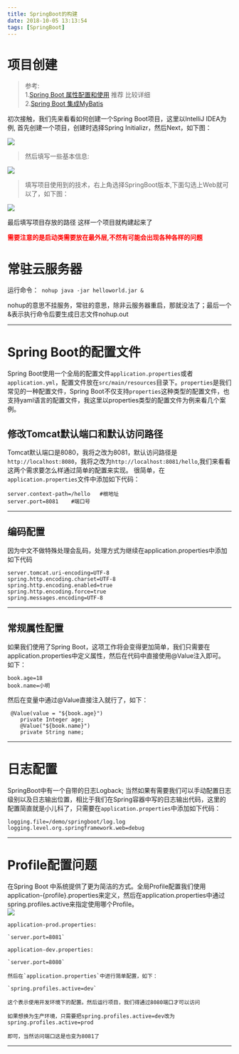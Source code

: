 ```yaml
---
title: SpringBoot的构建
date: 2018-10-05 13:13:54
tags: [SpringBoot]
---
```


# 项目创建
>参考:  
>1.[Spring Boot 属性配置和使用](https://blog.csdn.net/isea533/article/details/50281151)  推荐 比较详细  
>2.[Spring Boot 集成MyBatis](https://blog.csdn.net/isea533/article/details/50359390)  

<!--more-->

初次接触，我们先来看看如何创建一个Spring Boot项目，这里以IntelliJ IDEA为例,
首先创建一个项目，创建时选择Spring Initializr，然后Next，如下图：

![](/img/2018-10-5/SpringBoot/SpringBoot1.png)

>然后填写一些基本信息:

![](/img/2018-10-5/SpringBoot/SpringBoot2.png)

>填写项目使用到的技术，右上角选择SpringBoot版本,下面勾选上Web就可以了，如下图：

![](/img/2018-10-5/SpringBoot/SpringBoot3.png)

最后填写项目存放的路径 这样一个项目就构建起来了

**<font color="red">需要注意的是启动类需要放在最外层,不然有可能会出现各种各样的问题</font>**

# 常驻云服务器

运行命令：` nohup java -jar helloworld.jar &`

nohup的意思不挂服务，常驻的意思，除非云服务器重启，那就没法了；最后一个&表示执行命令后要生成日志文件nohup.out

---

# Spring Boot的配置文件
Spring Boot使用一个全局的配置文件`application.properties`或者`application.yml`，配置文件放在`src/main/resources`目录下。`properties`是我们常见的一种配置文件，Spring Boot不仅支持`properties`这种类型的配置文件，也支持yaml语言的配置文件，我这里以properties类型的配置文件为例来看几个案例。

## 修改Tomcat默认端口和默认访问路径
Tomcat默认端口是8080，我将之改为8081，默认访问路径是`http://localhost:8080`，我将之改为`http://localhost:8081/hello`,我们来看看这两个需求要怎么样通过简单的配置来实现。 
很简单，在`application.properties`文件中添加如下代码：

```
server.context-path=/hello   #根地址
server.port=8081    #端口号

```
---

## 编码配置
因为中文不做特殊处理会乱码，处理方式为继续在application.properties中添加如下代码

```
server.tomcat.uri-encoding=UTF-8
spring.http.encoding.charset=UTF-8
spring.http.encoding.enabled=true
spring.http.encoding.force=true
spring.messages.encoding=UTF-8
```

---
## 常规属性配置
如果我们使用了Spring Boot，这项工作将会变得更加简单，我们只需要在application.properties中定义属性，然后在代码中直接使用@Value注入即可。 
如下：
```
book.age=18
book.name=小明
```


然后在变量中通过@Value直接注入就行了，如下：

```
 @Value(value = "${book.age}")
    private Integer age;
    @Value("${book.name}")
    private String name;
```

---


# 日志配置
SpringBoot中有一个自带的日志Logback;
当然如果有需要我们可以手动配置日志级别以及日志输出位置，相比于我们在Spring容器中写的日志输出代码，这里的配置简直就是小儿科了，只需要在`application.properties`中添加如下代码：

```
logging.file=/demo/springboot/log.log
logging.level.org.springframework.web=debug

```

---

# Profile配置问题

在Spring Boot 中系统提供了更为简洁的方式。全局Profile配置我们使用application-{profile}.properties来定义，然后在application.properties中通过spring.profiles.active来指定使用哪个Profile。  
![](/img/2018-10-5/SpringBoot/SpringBoot4.png)

```
application-prod.properties:

`server.port=8081`

application-dev.properties:

`server.port=8080`

然后在`application.properties`中进行简单配置，如下：

`spring.profiles.active=dev`

这个表示使用开发环境下的配置。然后运行项目，我们得通过8080端口才可以访问

如果想换为生产环境，只需要把spring.profiles.active=dev改为spring.profiles.active=prod  

即可，当然访问端口这是也变为8081了

```

---